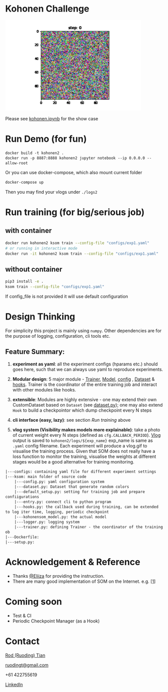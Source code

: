 # Kohonen Challenge


![](vlog2.gif)

Please see [kohonen.ipynb](kohonen.ipynb) for the show case

# Run Demo (for fun)
```
docker build -t kohonen2 .
docker run -p 8887:8888 kohonen2 jupyter notebook --ip 0.0.0.0 --allow-root
```

Or you can use docker-compose, which also mount current folder 
```bash
docker-compose up
```
Then you may find your vlogs under `./logs2`

# Run training (for big/serious job)
## with container
```bash
docker run kohonen2 ksom train --config-file "configs/exp1.yaml"
# or running in interactive mode
docker run -it kohonen2 ksom train --config-file "configs/exp1.yaml"
```

## without container

```bash
pip3 install -e .
ksom train --config-file "configs/exp1.yaml"
```
If config_file is not provided it will use default configuration



# Design Thinking

For simplicity this project is mainly using `numpy`. 
Other dependencies are for the purpose of logging, configuration, cli tools etc.

## Feature Summary:
1. **experiment as yaml**: all the experiment configs (hparams etc.) should goes here, 
such that we can always use yaml to reproduce experiments.

2. **Modular design**: 5 major module - [Trainer](ksom/trainer.py), 
[Model](ksom/kohonensom_model.py), [config](ksom/config.py) 
, [Dataset](ksom/dataset.py) & [hooks](ksom/hooks.py).
Trainer is the coordinator of the entire training job 
and interact with other modules like hooks.

3. **extensible**: Modules are highly extensive - one may extend their own CustomDataset based on `Dataset` 
(see [dataset.py](ksom/dataset.py)); one may also extend `Hook` to build a checkpointor which dump checkpoint 
every N steps

4. **cli interface (easy, lazy)**: see section *Run training* above

5. **vlog system (Visibility makes models more explainable)**: take a photo of current weight 
every N steps (defined as `cfg.CALLBACK_PERIOD`). 
[Vlog](ksom/hooks.py) output is saved to `kohonen2/logs/${exp_name}`
exp_name is same as `.yaml` config filename. 
Each experiment will produce a vlog.gif to visualise the training process. 
Given that SOM does not really have a loss function to monitor the training, 
visualise the weights at different stages would be a good alternative for 
training monitoring.

```
|---configs: containing yaml file for different experiment settings
|---ksom: main folder of source code
    |---config.py: yaml configuration system
    |---dataset.py: Dataset that generate random colors
    |---default_setup.py: setting for training job and prepare confiigurations
    |---entry.py: connect cli to python program
    |---hooks.py: the callback used during training, can be extended to log iter time, logging, periodic checkpoint 
    |---kohonensom_model.py: the actual model
    |---logger.py: logging system
    |---trainer.py: defining Trainer - the coordinator of the training ob
|---Dockerfile:
|---setup.py: 
```

# Acknowledgement & Reference
- Thanks [@Eliiza](https://eliiza.com.au/) for providing the instruction.
- There are many good implementation of SOM on the Internet. e.g. [[1]](https://medium.com/kirey-group/self-organizing-maps-with-fast-ai-step-1-implementing-a-som-with-pytorch-80df2216ede3)


# Coming soon
- Test & CI
- Periodic Checkpoint Manager (as a Hook)

# Contact
[Rod (Ruoding) Tian](https://github.com/ruodingt)

ruodingt@gmail.com

+61 422755619

[LinkedIn](https://www.linkedin.com/in/ruodingt-tian/)